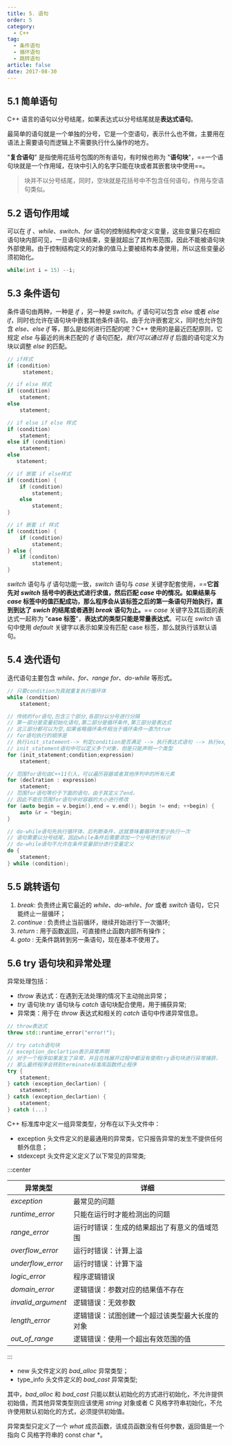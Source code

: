 ```yaml
---
title: 5. 语句
order: 5
category:
  - C++
tag:
  - 条件语句
  - 循环语句
  - 跳转语句
article: false
date: 2017-08-30
---
```


## 5.1 简单语句

C++ 语言的语句以分号结尾，如果表达式以分号结尾就是**表达式语句**。

最简单的语句就是一个单独的分号，它是一个空语句，表示什么也不做，主要用在语法上需要语句而逻辑上不需要执行什么操作的地方。

"**复合语句**" 是指使用花括号包围的所有语句，有时候也称为 "**语句块**"，==一个语句块就是一个作用域，在块中引入的名字只能在块或者其嵌套块中使用==。

> 块并不以分号结尾，同时，空块就是花括号中不包含任何语句，作用与空语句类似。

## 5.2 语句作用域

可以在 _if_ 、_while_、_switch_、_for_ 语句的控制结构中定义变量，这些变量只在相应语句块内部可见，一旦语句块结束，变量就超出了其作用范围，因此不能被语句块外部使用。由于控制结构定义的对象的值马上要被结构本身使用，所以这些变量必须初始化。

```cpp
while(int i = 15) --i;
```

## 5.3 条件语句

条件语句由两种，一种是 _if_ ，另一种是 _switch_。_if_ 语句可以包含 _else_ 或者 _else if_，同时也允许在语句块中嵌套其他条件语句。由于允许嵌套定义，同时也允许包含 _else_、_else if_ 等，那么是如何进行匹配的呢？C++ 使用的是最近匹配原则，它规定 _else_ 与最近的尚未匹配的 _if_ 语句匹配，_我们可以通过将 if_ 后面的语句定义为块以调整 _else_ 的匹配。

```cpp
// if样式
if (condition)
     statement;

// if else 样式
if (condition)
    statement;
else
    statement;

// if else if else 样式
if (condition)
    statement;
else if (condition)
    statement;
else
   statement;

// if 嵌套 if else样式
if (condition) {
    if (condition)
        statement;
    else
        statement;
}

// if 嵌套 if 样式
if (condition) {
    if (condition)
        statement;
} else {
    if (conditon)
        statement;
}
```

_switch_ 语句与 _if_ 语句功能一致，_switch_ 语句与 _case_ 关键字配套使用，==**它首先对 _switch_ 括号中的表达式进行求值，然后匹配 _case_ 中的情况。如果结果与 _case_ 标签中的值匹配成功，那么程序会从该标签之后的第一条语句开始执行，直到到达了 _swich_ 的结尾或者遇到 _break_ 语句为止。**== _case_ 关键字及其后面的表达式一起称为 "**case 标签**"，**表达式的类型只能是常量表达式**。可以在 _switch_ 语句中使用 _default_ 关键字以表示如果没有匹配 case 标签，那么就执行该默认语句。

## 5.4 迭代语句

迭代语句主要包含 _while_、_for_、_range for_、_do-while_ 等形式。

```cpp
// 只要condition为真就重复执行循环体
while (condition)
    statement;

// 传统的for语句,包含三个部分,各部分以分号进行分隔
// 第一部分是变量初始化语句,第二部分是循环条件,第三部分是表达式
// 这三部分都可以为空,如果省略循环条件相当于循环条件一直为true
// for语句执行的顺序是
// 执行init_statement--> 判定condition是否满足 --> 执行表达式语句 --> 执行expression
// init_statement语句中可以定义多个对象，但是只能声明一个类型
for (init_statement;condition;expression)
    statement;

// 范围for语句由C++11引入，可以遍历容器或者其他序列中的所有元素
for (declration : expression)
    statement;
// 范围for语句等价于下面的语句，由于其定义了end，
// 因此不能在范围for语句中对容器的大小进行修改
for (auto begin = v.begin(),end = v.end(); begin != end; ++begin) {
    auto &r = *begin;
}

// do-while语句先执行循环体，后判断条件，这就意味着循环体至少执行一次
// 语句需要以分号结尾，因此while条件后需要添加一个分号进行标识
// do-while语句不允许在条件变量部分进行变量定义
do {
    statement;
} while (condition);
```

## 5.5 跳转语句

1. _break_: 负责终止离它最近的 _while_、_do-while_、_for_ 或者 _switch_ 语句，它只能终止一层循环；
2. _continue_ : 负责终止当前循环，继续开始进行下一次循环;
3. _return_ : 用于函数返回，可直接终止函数内部所有操作；
4. _goto_ : 无条件跳转到另一条语句，现在基本不使用了。

## 5.6 try 语句块和异常处理

异常处理包括：

- _throw_ 表达式：在遇到无法处理的情况下主动抛出异常；
- _try_ 语句块:_try_ 语句块与 _catch_ 语句块配合使用，用于捕获异常;
- 异常类：用于在 _throw_ 表达式和相关的 _catch_ 语句中传递异常信息。

```cpp
// throw表达式
throw std::runtime_error("error!");

// try catch语句块
// exception_declartion表示异常声明
// 对于一个程序如果发生了异常，并且在栈展开过程中都没有使用try语句块进行异常捕获，
// 那么最终程序会转到terminate标准库函数终止程序
try {
    statement;
} catch (exception_declartion) {
    statement;
} catch (exception_declartion) {
    statement;
} catch (...)
```

C++ 标准库中定义一组异常类型，分布在以下头文件中：

- exception 头文件定义的是最通用的异常类，它只报告异常的发生不提供任何额外信息；
- stdexcept 头文件定义定义了以下常见的异常类;

:::center

| 异常类型           | 详细                                           |
| ------------------ | ---------------------------------------------- |
| _exception_        | 最常见的问题                                   |
| _runtime_error_    | 只能在运行时才能检测出的问题                   |
| _range_error_      | 运行时错误：生成的结果超出了有意义的值域范围   |
| _overflow_error_   | 运行时错误：计算上溢                           |
| _underflow_error_  | 运行时错误：计算下溢                           |
| _logic_error_      | 程序逻辑错误                                   |
| _domain_error_     | 逻辑错误：参数对应的结果值不存在               |
| _invalid_argument_ | 逻辑错误：无效参数                             |
| _length_error_     | 逻辑错误：试图创建一个超过该类型最大长度的对象 |
| _out_of_range_     | 逻辑错误：使用一个超出有效范围的值             |

:::

- new 头文件定义的 _bad_alloc_ 异常类型；
- type<span>\_</span>info 头文件定义的 _bad_cast_ 异常类型;

其中，_bad_alloc_ 和 _bad_cast_ 只能以默认初始化的方式进行初始化，不允许提供初始值，而其他异常类型则应该使用 _string_ 对象或者 C 风格字符串初始化，不允许使用默认初始化的方式，必须提供初始值。

异常类型只定义了一个 _what_ 成员函数，该成员函数没有任何参数，返回值是一个指向 C 风格字符串的 const char \*。
